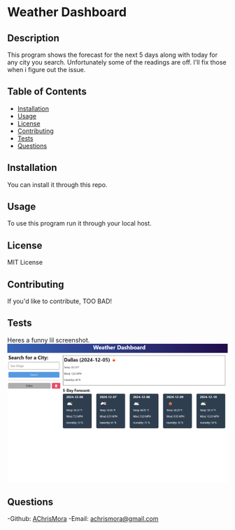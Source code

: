 # Weather Dashboard

## Description

This program shows the forecast for the next 5 days along with today for any city you search. Unfortunately some of the readings are off. I'll fix those when i figure out the issue.

## Table of Contents

- [Installation](#installation)
- [Usage](#usage)
- [License](#license)
- [Contributing](#contributing)
- [Tests](#tests)
- [Questions](#questions)

## Installation

You can install it through this repo.

## Usage
    
To use this program run it through your local host.

## License

MIT License
    
## Contributing
    
If you'd like to contribute, TOO BAD!
    
## Tests
    
Heres a funny lil screenshot.
![Deployed Screenshot.](./Assets/Screenshot.png)

## Questions
    
-Github: [AChrisMora](https://github.com/AChrisMora)
-Email: achrismora@gmail.com